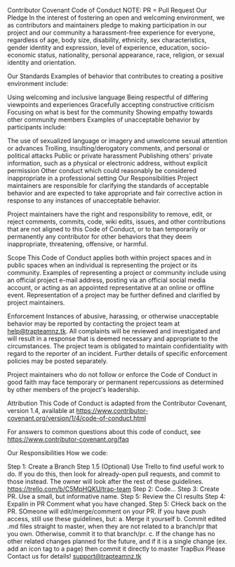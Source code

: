 Contributor Covenant Code of Conduct
NOTE: PR = Pull Request
Our Pledge
In the interest of fostering an open and welcoming environment, we as contributors and maintainers pledge to making participation in our project and our community a harassment-free experience for everyone, regardless of age, body size, disability, ethnicity, sex characteristics, gender identity and expression, level of experience, education, socio-economic status, nationality, personal appearance, race, religion, or sexual identity and orientation.

Our Standards
Examples of behavior that contributes to creating a positive environment include:

Using welcoming and inclusive language
Being respectful of differing viewpoints and experiences
Gracefully accepting constructive criticism
Focusing on what is best for the community
Showing empathy towards other community members
Examples of unacceptable behavior by participants include:

The use of sexualized language or imagery and unwelcome sexual attention or advances
Trolling, insulting/derogatory comments, and personal or political attacks
Public or private harassment
Publishing others' private information, such as a physical or electronic address, without explicit permission
Other conduct which could reasonably be considered inappropriate in a professional setting
Our Responsibilities
Project maintainers are responsible for clarifying the standards of acceptable behavior and are expected to take appropriate and fair corrective action in response to any instances of unacceptable behavior.

Project maintainers have the right and responsibility to remove, edit, or reject comments, commits, code, wiki edits, issues, and other contributions that are not aligned to this Code of Conduct, or to ban temporarily or permanently any contributor for other behaviors that they deem inappropriate, threatening, offensive, or harmful.

Scope
This Code of Conduct applies both within project spaces and in public spaces when an individual is representing the project or its community. Examples of representing a project or community include using an official project e-mail address, posting via an official social media account, or acting as an appointed representative at an online or offline event. Representation of a project may be further defined and clarified by project maintainers.

Enforcement
Instances of abusive, harassing, or otherwise unacceptable behavior may be reported by contacting the project team at help@trapteamnz.tk. All complaints will be reviewed and investigated and will result in a response that is deemed necessary and appropriate to the circumstances. The project team is obligated to maintain confidentiality with regard to the reporter of an incident. Further details of specific enforcement policies may be posted separately.

Project maintainers who do not follow or enforce the Code of Conduct in good faith may face temporary or permanent repercussions as determined by other members of the project's leadership.

Attribution
This Code of Conduct is adapted from the Contributor Covenant, version 1.4, available at https://www.contributor-covenant.org/version/1/4/code-of-conduct.html

For answers to common questions about this code of conduct, see https://www.contributor-covenant.org/faq

Our Responsibilities
How we code:

Step 1: Create a Branch
Step 1.5 (Optional) Use Trello to find useful work to do. If you do this, then look for already-open pull requests, and commit to those instead. The owner will look after the rest of these guidelines. https://trello.com/b/C5MpHQKU/trap-team
Step 2: Code...
Step 3: Create PR. Use a small, but informative name.
Step 5: Review the CI results
Step 4: Expalin in PR Comment what you have changed.
Step 5: CHeck back on the PR. SOmeone will edit/merge/comment on your PR. If you have push access, still use these guidelines, but:
a. Merge it yourself
b. Commit edited .md files straight to master, when they are not related to a branch/pr that you own. Otherwise, commit it to that branch/pr.
c. If the change has no other related changes planned for the future, and if it is a single change (ex. add an icon tag to a page) then commit it directly to master
TrapBux
Please Contact us for details! support@trapteamnz.tk
